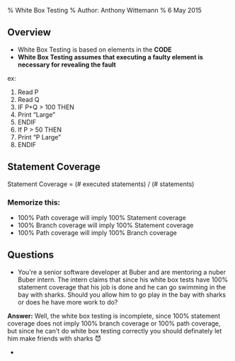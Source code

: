 % White Box Testing
% Author: Anthony Wittemann
% 6 May 2015

## Overview
- White Box Testing is based on elements in the **CODE**
- **White Box Testing assumes that executing a faulty element is necessary for revealing the fault**


ex:
1) Read P 
2) Read Q 
3) IF P+Q > 100 THEN 
4)    Print “Large” 
5) ENDIF 
6) If P > 50 THEN 
7)    Print “P Large” 
8) ENDIF

## Statement Coverage
Statement Coverage = (# executed statements) / (# statements)






### Memorize this:
- 100% Path coverage will imply 100% Statement coverage
- 100% Branch coverage will imply 100% Statement coverage
- 100% Path coverage will imply 100% Branch coverage


## Questions
- You're a senior software developer at Buber and are mentoring a nuber Buber intern. The intern claims that since his white box tests have 100% statement coverage that his job is done and he can go swimming in the bay with sharks. Should you allow him to go play in the bay with sharks or does he have more work to do? 



**Answer:** Well, the white box testing is incomplete, since 100% statement coverage does not imply 100% branch coverage or 100% path coverage, but since he can't do white box testing correctly you should definately let him make friends with sharks :smiling_imp:

- 
